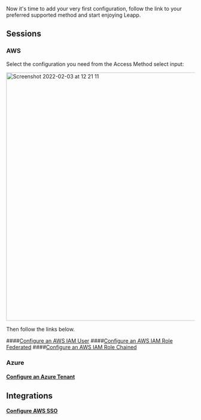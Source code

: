 Now it's time to add your very first configuration, follow the link to your preferred supported method and start enjoying Leapp. 

## Sessions
### AWS
Select the configuration you need from the Access Method select input:

<img width="663" alt="Screenshot 2022-02-03 at 12 21 11" src="https://user-images.githubusercontent.com/9497292/152333888-15199a27-e79b-4f51-9aea-494f67a9fd8a.png">

Then follow the links below.

####[Configure an AWS IAM User](configuring-session/configure-aws-iam-user.md)
####[Configure an AWS IAM Role Federated](configuring-session/configure-aws-iam-role-federated.md)
####[Configure an AWS IAM Role Chained](configuring-session/configure-aws-iam-role-chained.md)

### Azure
#### [Configure an Azure Tenant](configuring-session/configure-azure-tenant.md)

## Integrations
#### [Configure AWS SSO](configuring-integration/configure-aws-single-sign-on-integration.md)
